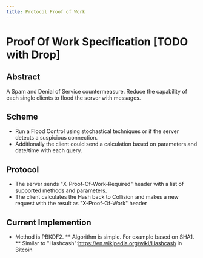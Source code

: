 ```yaml
---
title: Protocol Proof of Work
---
```

# Proof Of Work Specification **[TODO with Drop]**

## Abstract

A Spam and Denial of Service countermeasure. Reduce the capability of each single clients to flood the server with messages.

## Scheme

* Run a Flood Control using stochastical techniques or if the server detects a suspicious connection.
* Additionally the client could send a calculation based on parameters and date/time with each query.

##  Protocol

* The server sends "X-Proof-Of-Work-Required" header with a list of supported methods and parameters.
* The client calculates the Hash back to Collision and makes a new request with the result as "X-Proof-Of-Work" header

## Current Implemention

* Method is PBKDF2.
** Algorithm is simple. For example based on SHA1.
** Similar to "Hashcash":https://en.wikipedia.org/wiki/Hashcash in Bitcoin